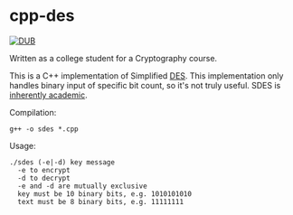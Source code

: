 # cpp-des
[![DUB](https://img.shields.io/dub/l/vibe-d.svg)]()

Written as a college student for a Cryptography course.

This is a C++ implementation of Simplified [DES](https://en.wikipedia.org/wiki/Data_Encryption_Standard). This implementation only handles binary input of specific bit count, so it's not truly useful. SDES is [inherently academic](https://en.wikipedia.org/wiki/Data_Encryption_Standard#Simplified_DES).

Compilation:

    g++ -o sdes *.cpp

Usage:

    ./sdes (-e|-d) key message
      -e to encrypt
      -d to decrypt
      -e and -d are mutually exclusive
      key must be 10 binary bits, e.g. 1010101010
      text must be 8 binary bits, e.g. 11111111
